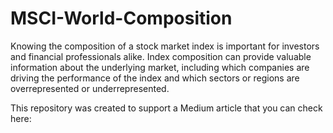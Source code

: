 # MSCI-World-Composition

Knowing the composition of a stock market index is important for investors and financial professionals alike. Index composition can provide valuable information about the underlying market, including which companies are driving the performance of the index and which sectors or regions are overrepresented or underrepresented.

This repository was created to support a Medium article that you can check here:
